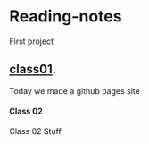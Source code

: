 # Reading-notes
First project

## [class01](/Reading-Notes/Class01).

Today we made a github pages site

#### Class 02

Class 02 Stuff
